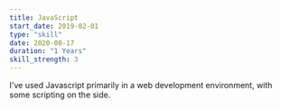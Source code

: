 ```yaml
---
title: JavaScript
start_date: 2019-02-01
type: "skill"
date: 2020-08-17
duration: "1 Years"
skill_strength: 3
---
```


I've used Javascript primarily in a web development environment, with some scripting on the side.